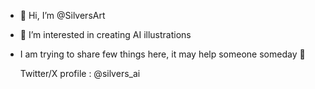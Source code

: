 - 👋 Hi, I’m @SilversArt
- 👀 I’m interested in creating AI illustrations
- I am trying to share few things here, it may help someone someday 🙏

  Twitter/X profile : @silvers_ai

<!---
SilversArt/SilversArt is a ✨ special ✨ repository because its `README.md` (this file) appears on your GitHub profile.
You can click the Preview link to take a look at your changes.
--->
